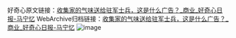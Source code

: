 好奇心原文链接：[收集家的气味送给驻军士兵，这是什么广告？_商业_好奇心日报-马宁忆](https://www.qdaily.com/articles/4402.html)
WebArchive归档链接：[收集家的气味送给驻军士兵，这是什么广告？_商业_好奇心日报-马宁忆](http://web.archive.org/web/20190623155658/https://www.qdaily.com/articles/4402.html)
![image](http://ww3.sinaimg.cn/large/007d5XDply1g3w23efmxmj30u03goqs9)